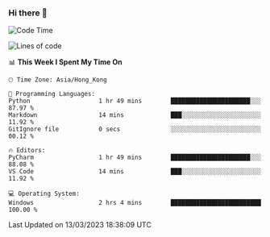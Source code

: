 ### Hi there 👋

<!--
**RoiexLee/RoiexLee** is a ✨ _special_ ✨ repository because its `README.md` (this file) appears on your GitHub profile.

Here are some ideas to get you started:

- 🔭 I’m currently working on ...
- 🌱 I’m currently learning ...
- 👯 I’m looking to collaborate on ...
- 🤔 I’m looking for help with ...
- 💬 Ask me about ...
- 📫 How to reach me: ...
- 😄 Pronouns: ...
- ⚡ Fun fact: ...
-->

<!--START_SECTION:waka-->
![Code Time](http://img.shields.io/badge/Code%20Time-140%20hrs%202%20mins-blue)

![Lines of code](https://img.shields.io/badge/From%20Hello%20World%20I%27ve%20Written-3.0%20thousand%20lines%20of%20code-blue)

📊 **This Week I Spent My Time On** 

```text
🕑︎ Time Zone: Asia/Hong_Kong

💬 Programming Languages: 
Python                   1 hr 49 mins        ██████████████████████░░░   87.97 % 
Markdown                 14 mins             ███░░░░░░░░░░░░░░░░░░░░░░   11.92 % 
GitIgnore file           0 secs              ░░░░░░░░░░░░░░░░░░░░░░░░░   00.12 % 

🔥 Editors: 
PyCharm                  1 hr 49 mins        ██████████████████████░░░   88.08 % 
VS Code                  14 mins             ███░░░░░░░░░░░░░░░░░░░░░░   11.92 % 

💻 Operating System: 
Windows                  2 hrs 4 mins        █████████████████████████   100.00 % 
```


 Last Updated on 13/03/2023 18:38:09 UTC
<!--END_SECTION:waka-->
